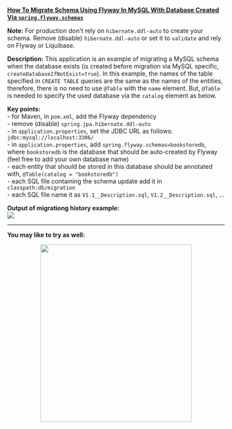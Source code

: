 **[How To Migrate Schema Using Flyway In MySQL With Database Created Via `spring.flyway.schemas`](https://github.com/AnghelLeonard/Hibernate-SpringBoot/tree/master/HibernateSpringBootFlywayMySQLCatalog)**

**Note:** For production don't rely on `hibernate.ddl-auto` to create your schema. Remove (disable) `hibernate.ddl-auto` or set it to `validate` and rely on Flyway or Liquibase.

**Description:** This application is an example of migrating a MySQL schema when the database exists (is created before migration via MySQL specific, `createDatabaseIfNotExist=true`). In this example, the names of the table specified in `CREATE TABLE` queries are the same as the names of the entities, therefore, there is no need to use `@Table` with the `name` element. But, `@Table` is needed to specify the used database via the `catalog` element as below.

**Key points:**\
     - for Maven, in `pom.xml`, add the Flyway dependency\
     - remove (disable) `spring.jpa.hibernate.ddl-auto`\
     - in `application.properties`, set the JDBC URL as follows: `jdbc:mysql://localhost:3306/`\
     - in `application.properties`, add `spring.flyway.schemas=bookstoredb`, where `bookstoredb` is the database that should be auto-created by Flyway (feel free to add your own database name)\
     - each entity that should be stored in this database should be annotated with, `@Table(catalog = "bookstoredb")`\
     - each SQL file containing the schema update add it in `classpath:db/migration`\
     - each SQL file name it as `V1.1__Description.sql`, `V1.2__Description.sql`, ...
     
**Output of migrationg history example:**\
![](https://github.com/AnghelLeonard/Hibernate-SpringBoot/blob/master/HibernateSpringBootFlywayMySQLCatalog/flyway_schema_history%20table.png)

-------------------------------

**You may like to try as well:**
<a href="https://leanpub.com/java-persistence-performance-illustrated-guide"><p align="center"><img src="https://github.com/AnghelLeonard/Hibernate-SpringBoot/blob/master/Java%20Persistence%20Performance%20Illustrated%20Guide.jpg" height="410" width="350"/></p></a>
